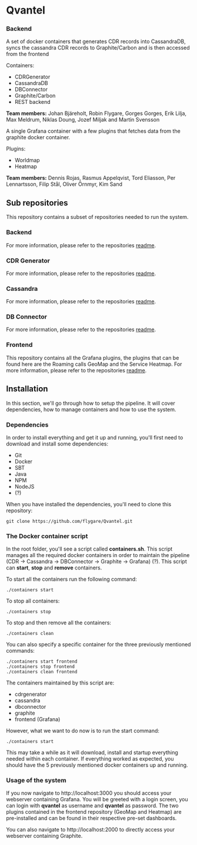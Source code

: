Qvantel
=======

### Backend

A set of docker containers that generates CDR records into CassandraDB, syncs the cassandra CDR records to Graphite/Carbon and is then accessed from the frontend

Containers:
- CDRGenerator
- CassandraDB
- DBConnector
- Graphite/Carbon
- REST backend

**Team members:** Johan Bjäreholt, Robin Flygare, Gorges Gorges, Erik Lilja, Max Meldrum, Niklas Doung, Jozef Miljak and Martin Svensson

A single Grafana container with a few plugins that fetches data from the graphite docker container.

Plugins:
- Worldmap
- Heatmap

**Team members:** Dennis Rojas, Rasmus Appelqvist, Tord Eliasson, Per Lennartsson, Filip Stål, Oliver Örnmyr, Kim Sand

## Sub repositories

This repository contains a subset of repositories needed to run the system.

### Backend

For more information, please refer to the repositories [readme](https://github.com/flygare/QvantelBackend).

### CDR Generator

For more information, please refer to the repositories [readme](https://github.com/flygare/QvantelCDRGenerator).

### Cassandra

For more information, please refer to the repositories [readme](https://github.com/flygare/Qvantel/tree/master/Cassandra).

### DB Connector

For more information, please refer to the repositories [readme](https://github.com/flygare/QvantelDBConnector).

### Frontend
This repository contains all the Grafana plugins, the plugins that can be found here are the Roaming calls GeoMap and the Service Heatmap. For more information, please refer to the repositories [readme](https://github.com/flygare/QvantelFrontend#qvantel-frontend).

## Installation

In this section, we'll go through how to setup the pipeline. It will cover dependencies, how to manage containers and how to use the system.

### Dependencies
In order to install everything and get it up and running, you'll first need to download and install some dependencies:
- Git
- Docker
- SBT
- Java
- NPM
- NodeJS
- (?)

When you have installed the dependencies, you'll need to clone this repository:

```
git clone https://github.com/flygare/Qvantel.git
```

### The Docker container script
In the root folder, you'll see a script called **containers.sh**. This script manages all the required docker containers in order to maintain the pipeline (CDR -> Cassandra -> DBConnector -> Graphite -> Grafana) (?). This script can **start**, **stop** and **remove** containers. 

To start all the containers run the following command:

```
./containers start
```

To stop all containers:
```
./containers stop
```

To stop and then remove all the containers:

```
./containers clean
```

You can also specify a specific container for the three previously mentioned commands:
```
./containers start frontend
./containers stop frontend
./containers clean frontend
```

The containers maintained by this script are:
- cdrgenerator 
- cassandra
- dbconnector
- graphite
- frontend (Grafana)

However, what we want to do now is to run the start command:

```
./containers start
```

This may take a while as it will download, install and startup everything needed within each container. If everything worked as expected, you should have the 5 previously mentioned docker containers up and running.


### Usage of the system
If you now navigate to http://localhost:3000 you should access your webserver containing Grafana. You will be greeted with a login screen, you can login with **qvantel** as username and **qvantel** as password. The two plugins contained in the frontend repository (GeoMap and Heatmap) are pre-installed and can be found in their respective pre-set dashboards.

You can also navigate to http://localhost:2000 to directly access your webserver containing Graphite. 
